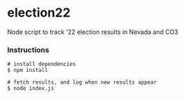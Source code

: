 # election22
Node script to track '22 election results in Nevada and CO3

### Instructions 

```
# install dependencies 
$ npm install

# fetch results, and log when new results appear
$ node index.js
```
